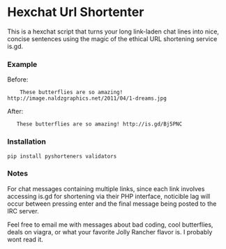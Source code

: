 # Hexchat Url Shortenter
This is a hexchat script that turns your long link-laden chat lines into nice, concise sentences using the magic of the ethical URL shortening service is.gd.

### Example
   Before:
   
        These butterflies are so amazing! http://image.naldzgraphics.net/2011/04/1-dreams.jpg
   After:
   
       These butterflies are so amazing! http://is.gd/Bj5PNC

### Installation
    pip install pyshorteners validators

### Notes
   For chat messages containing multiple links, since each link involves accessing
   is.gd for shortening via their PHP interface, noticible lag will occur between 
   pressing enter and the final message being posted to the IRC server.

   Feel free to email me with messages about bad coding, cool butterflies, deals on viagra,
   or what your favorite Jolly Rancher flavor is. I probably wont read it.
